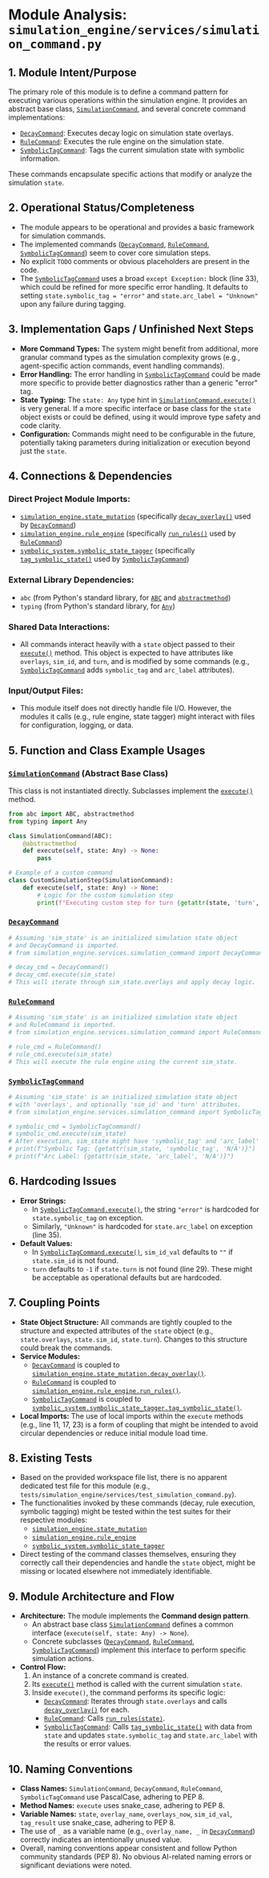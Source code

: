 # Module Analysis: `simulation_engine/services/simulation_command.py`

## 1. Module Intent/Purpose

The primary role of this module is to define a command pattern for executing various operations within the simulation engine. It provides an abstract base class, [`SimulationCommand`](simulation_engine/services/simulation_command.py:4), and several concrete command implementations:
- [`DecayCommand`](simulation_engine/services/simulation_command.py:9): Executes decay logic on simulation state overlays.
- [`RuleCommand`](simulation_engine/services/simulation_command.py:15): Executes the rule engine on the simulation state.
- [`SymbolicTagCommand`](simulation_engine/services/simulation_command.py:20): Tags the current simulation state with symbolic information.

These commands encapsulate specific actions that modify or analyze the simulation `state`.

## 2. Operational Status/Completeness

- The module appears to be operational and provides a basic framework for simulation commands.
- The implemented commands ([`DecayCommand`](simulation_engine/services/simulation_command.py:9), [`RuleCommand`](simulation_engine/services/simulation_command.py:15), [`SymbolicTagCommand`](simulation_engine/services/simulation_command.py:20)) seem to cover core simulation steps.
- No explicit `TODO` comments or obvious placeholders are present in the code.
- The [`SymbolicTagCommand`](simulation_engine/services/simulation_command.py:20) uses a broad `except Exception:` block (line 33), which could be refined for more specific error handling. It defaults to setting `state.symbolic_tag = "error"` and `state.arc_label = "Unknown"` upon any failure during tagging.

## 3. Implementation Gaps / Unfinished Next Steps

- **More Command Types:** The system might benefit from additional, more granular command types as the simulation complexity grows (e.g., agent-specific action commands, event handling commands).
- **Error Handling:** The error handling in [`SymbolicTagCommand`](simulation_engine/services/simulation_command.py:33) could be made more specific to provide better diagnostics rather than a generic "error" tag.
- **State Typing:** The `state: Any` type hint in [`SimulationCommand.execute()`](simulation_engine/services/simulation_command.py:6) is very general. If a more specific interface or base class for the `state` object exists or could be defined, using it would improve type safety and code clarity.
- **Configuration:** Commands might need to be configurable in the future, potentially taking parameters during initialization or execution beyond just the `state`.

## 4. Connections & Dependencies

### Direct Project Module Imports:
- [`simulation_engine.state_mutation`](simulation_engine/state_mutation.py) (specifically [`decay_overlay()`](simulation_engine/state_mutation.py) used by [`DecayCommand`](simulation_engine/services/simulation_command.py:11))
- [`simulation_engine.rule_engine`](simulation_engine/rule_engine.py) (specifically [`run_rules()`](simulation_engine/rule_engine.py) used by [`RuleCommand`](simulation_engine/services/simulation_command.py:17))
- [`symbolic_system.symbolic_state_tagger`](symbolic_system/symbolic_state_tagger.py) (specifically [`tag_symbolic_state()`](symbolic_system/symbolic_state_tagger.py) used by [`SymbolicTagCommand`](simulation_engine/services/simulation_command.py:23))

### External Library Dependencies:
- `abc` (from Python's standard library, for [`ABC`](simulation_engine/services/simulation_command.py:1) and [`abstractmethod`](simulation_engine/services/simulation_command.py:1))
- `typing` (from Python's standard library, for [`Any`](simulation_engine/services/simulation_command.py:2))

### Shared Data Interactions:
- All commands interact heavily with a `state` object passed to their [`execute()`](simulation_engine/services/simulation_command.py:6) method. This object is expected to have attributes like `overlays`, `sim_id`, and `turn`, and is modified by some commands (e.g., [`SymbolicTagCommand`](simulation_engine/services/simulation_command.py:20) adds `symbolic_tag` and `arc_label` attributes).

### Input/Output Files:
- This module itself does not directly handle file I/O. However, the modules it calls (e.g., rule engine, state tagger) might interact with files for configuration, logging, or data.

## 5. Function and Class Example Usages

### [`SimulationCommand`](simulation_engine/services/simulation_command.py:4) (Abstract Base Class)
This class is not instantiated directly. Subclasses implement the [`execute()`](simulation_engine/services/simulation_command.py:6) method.
```python
from abc import ABC, abstractmethod
from typing import Any

class SimulationCommand(ABC):
    @abstractmethod
    def execute(self, state: Any) -> None:
        pass

# Example of a custom command
class CustomSimulationStep(SimulationCommand):
    def execute(self, state: Any) -> None:
        # Logic for the custom simulation step
        print(f"Executing custom step for turn {getattr(state, 'turn', 'N/A')}")
```

### [`DecayCommand`](simulation_engine/services/simulation_command.py:9)
```python
# Assuming 'sim_state' is an initialized simulation state object
# and DecayCommand is imported.
# from simulation_engine.services.simulation_command import DecayCommand

# decay_cmd = DecayCommand()
# decay_cmd.execute(sim_state)
# This will iterate through sim_state.overlays and apply decay logic.
```

### [`RuleCommand`](simulation_engine/services/simulation_command.py:15)
```python
# Assuming 'sim_state' is an initialized simulation state object
# and RuleCommand is imported.
# from simulation_engine.services.simulation_command import RuleCommand

# rule_cmd = RuleCommand()
# rule_cmd.execute(sim_state)
# This will execute the rule engine using the current sim_state.
```

### [`SymbolicTagCommand`](simulation_engine/services/simulation_command.py:20)
```python
# Assuming 'sim_state' is an initialized simulation state object
# with 'overlays', and optionally 'sim_id' and 'turn' attributes.
# from simulation_engine.services.simulation_command import SymbolicTagCommand

# symbolic_cmd = SymbolicTagCommand()
# symbolic_cmd.execute(sim_state)
# After execution, sim_state might have 'symbolic_tag' and 'arc_label' attributes.
# print(f"Symbolic Tag: {getattr(sim_state, 'symbolic_tag', 'N/A')}")
# print(f"Arc Label: {getattr(sim_state, 'arc_label', 'N/A')}")
```

## 6. Hardcoding Issues

- **Error Strings:**
    - In [`SymbolicTagCommand.execute()`](simulation_engine/services/simulation_command.py:33), the string `"error"` is hardcoded for `state.symbolic_tag` on exception.
    - Similarly, `"Unknown"` is hardcoded for `state.arc_label` on exception (line 35).
- **Default Values:**
    - In [`SymbolicTagCommand.execute()`](simulation_engine/services/simulation_command.py:25), `sim_id_val` defaults to `""` if `state.sim_id` is not found.
    - `turn` defaults to `-1` if `state.turn` is not found (line 29). These might be acceptable as operational defaults but are hardcoded.

## 7. Coupling Points

- **State Object Structure:** All commands are tightly coupled to the structure and expected attributes of the `state` object (e.g., `state.overlays`, `state.sim_id`, `state.turn`). Changes to this structure could break the commands.
- **Service Modules:**
    - [`DecayCommand`](simulation_engine/services/simulation_command.py:9) is coupled to [`simulation_engine.state_mutation.decay_overlay()`](simulation_engine/state_mutation.py).
    - [`RuleCommand`](simulation_engine/services/simulation_command.py:15) is coupled to [`simulation_engine.rule_engine.run_rules()`](simulation_engine/rule_engine.py).
    - [`SymbolicTagCommand`](simulation_engine/services/simulation_command.py:20) is coupled to [`symbolic_system.symbolic_state_tagger.tag_symbolic_state()`](symbolic_system/symbolic_state_tagger.py).
- **Local Imports:** The use of local imports within the `execute` methods (e.g., line 11, 17, 23) is a form of coupling that might be intended to avoid circular dependencies or reduce initial module load time.

## 8. Existing Tests

- Based on the provided workspace file list, there is no apparent dedicated test file for this module (e.g., `tests/simulation_engine/services/test_simulation_command.py`).
- The functionalities invoked by these commands (decay, rule execution, symbolic tagging) might be tested within the test suites for their respective modules:
    - [`simulation_engine.state_mutation`](simulation_engine/state_mutation.py)
    - [`simulation_engine.rule_engine`](simulation_engine/rule_engine.py)
    - [`symbolic_system.symbolic_state_tagger`](symbolic_system/symbolic_state_tagger.py)
- Direct testing of the command classes themselves, ensuring they correctly call their dependencies and handle the `state` object, might be missing or located elsewhere not immediately identifiable.

## 9. Module Architecture and Flow

- **Architecture:** The module implements the **Command design pattern**.
    - An abstract base class [`SimulationCommand`](simulation_engine/services/simulation_command.py:4) defines a common interface (`execute(self, state: Any) -> None`).
    - Concrete subclasses ([`DecayCommand`](simulation_engine/services/simulation_command.py:9), [`RuleCommand`](simulation_engine/services/simulation_command.py:15), [`SymbolicTagCommand`](simulation_engine/services/simulation_command.py:20)) implement this interface to perform specific simulation actions.
- **Control Flow:**
    1. An instance of a concrete command is created.
    2. Its [`execute()`](simulation_engine/services/simulation_command.py:6) method is called with the current simulation `state`.
    3. Inside `execute()`, the command performs its specific logic:
        - [`DecayCommand`](simulation_engine/services/simulation_command.py:9): Iterates through `state.overlays` and calls [`decay_overlay()`](simulation_engine/state_mutation.py:13) for each.
        - [`RuleCommand`](simulation_engine/services/simulation_command.py:15): Calls [`run_rules(state)`](simulation_engine/rule_engine.py:18).
        - [`SymbolicTagCommand`](simulation_engine/services/simulation_command.py:20): Calls [`tag_symbolic_state()`](symbolic_system/symbolic_state_tagger.py:26) with data from `state` and updates `state.symbolic_tag` and `state.arc_label` with the results or error values.

## 10. Naming Conventions

- **Class Names:** `SimulationCommand`, `DecayCommand`, `RuleCommand`, `SymbolicTagCommand` use PascalCase, adhering to PEP 8.
- **Method Names:** `execute` uses snake_case, adhering to PEP 8.
- **Variable Names:** `state`, `overlay_name`, `overlays_now`, `sim_id_val`, `tag_result` use snake_case, adhering to PEP 8.
- The use of `_` as a variable name (e.g., `overlay_name, _` in [`DecayCommand`](simulation_engine/services/simulation_command.py:12)) correctly indicates an intentionally unused value.
- Overall, naming conventions appear consistent and follow Python community standards (PEP 8). No obvious AI-related naming errors or significant deviations were noted.